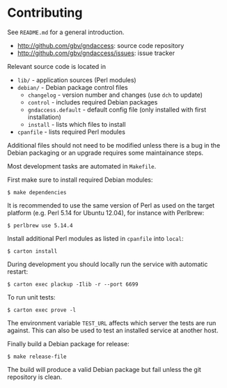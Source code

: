 # Contributing

See `README.md` for a general introduction.

* <http://github.com/gbv/gndaccess>: source code repository
* <http://github.com/gbv/gndaccess/issues>: issue tracker

Relevant source code is located in

* `lib/` - application sources (Perl modules)
* `debian/` - Debian package control files 
    * `changelog` - version number and changes 
      (use `dch` to update)
    * `control` - includes required Debian packages
    * `gndaccess.default` - default config file 
      (only installed with first installation)
    * `install` - lists which files to install
* `cpanfile` - lists required Perl modules

Additional files should not need to be modified unless there is a bug in the
Debian packaging or an upgrade requires some maintainance steps.

Most development tasks are automated in `Makefile`.

First make sure to install required Debian modules:

    $ make dependencies

It is recommended to use the same version of Perl as used on the target
platform (e.g. Perl 5.14 for Ubuntu 12.04), for instance with Perlbrew:

    $ perlbrew use 5.14.4

Install additional Perl modules as listed in `cpanfile` into `local`:

    $ carton install

During development you should locally run the service with automatic restart:

    $ carton exec plackup -Ilib -r --port 6699
    
To run unit tests:

    $ carton exec prove -l

The environment variable `TEST_URL` affects which server the tests are run
against. This can also be used to test an installed service at another host.

Finally build a Debian package for release:

    $ make release-file

The build will produce a valid Debian package but fail unless the git
repository is clean.
